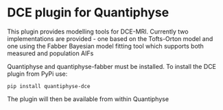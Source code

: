DCE plugin for Quantiphyse
==========================

This plugin provides modelling tools for DCE-MRI. Currently
two implementations are provided - one based on the Tofts-Orton
model and one using the Fabber Bayesian model fitting tool which
supports both measured and population AIFs

Quantiphyse and quantiphyse-fabber must be installed. To
install the DCE plugin from PyPi use:

    pip install quantiphyse-dce

The plugin will then be available from within Quantiphyse


